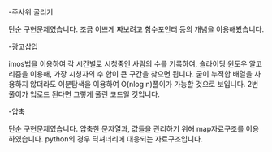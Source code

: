 -주사위 굴리기

단순 구현문제였습니다. 조금 이쁘게 짜보려고 함수포인터 등의 개념을 이용해봤습니다.

-광고삽입

imos법을 이용하여 각 시간별로 시청중인 사람의 수를 기록하여, 슬라이딩 윈도우 알고리즘을 이용해, 가장 시청자의 수 합이 큰 구간을 찾으면 됩니다.
굳이 누적합 배열을 사용하지 않더라도 이분탐색을 이용하여 O(nlog n)풀이가 가능할 것으로 보입니다. 2번 풀이가 업로드 된다면 그렇게 풀린 코드일 것입니다.

-압축

단순 구현문제였습니다. 압축한 문자열과, 값들을 관리하기 위해 map자료구조를 이용하였습니다. python의 경우 딕셔너리에 대응되는 자료구조입니다.